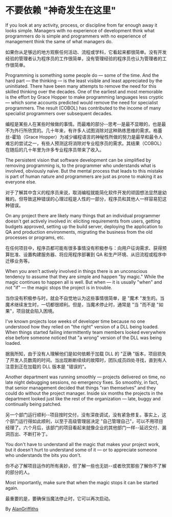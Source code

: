 # 不要依赖 "神奇发生在这里"

If you look at any activity, process, or discipline from far enough away it looks simple. Managers with no experience of development think what programmers do is simple and programmers with no experience of management think the same of what managers do.

如果你从足够远的地方观察任何活动、流程或学科，它看起来都很简单。没有开发经验的管理者认为程序员的工作很简单，没有管理经验的程序员也认为管理者的工作很简单。

Programming is something some people do — some of the time. And the hard part — the thinking — is the least visible and least appreciated by the uninitiated. There have been many attempts to remove the need for this skilled thinking over the decades. One of the earliest and most memorable is the effort by Grace Hopper to make programming languages less cryptic — which some accounts predicted would remove the need for specialist programmers. The result (COBOL) has contributed to the income of many specialist programmers over subsequent decades.

编程是某些人在某些时候做的事情。而最难的部分--思考--是最不显眼的，也是最不为外行所欣赏的。几十年来，有许多人试图消除对这种熟练思维的需求。格蕾丝-霍珀（Grace Hopper）为减少编程语言的神秘性所做的努力是最早和最令人难忘的尝试之一，有些人预测这将消除对专业程序员的需求。其结果（COBOL）在随后的几十年里为许多专业程序员带来了收入。

The persistent vision that software development can be simplified by removing programming is, to the programmer who understands what is involved, obviously naïve. But the mental process that leads to this mistake is part of human nature and programmers are just as prone to making it as everyone else.

对于了解其中含义的程序员来说，取消编程就能简化软件开发的顽固想法显然是幼稚的。但导致这种错误的心理过程是人性的一部分，程序员和其他人一样容易犯这种错误。

On any project there are likely many things that an individual programmer doesn't get actively involved in: eliciting requirements from users, getting budgets approved, setting up the build server, deploying the application to QA and production environments, migrating the business from the old processes or programs, etc.

在任何项目中，程序员都可能有很多事情没有积极参与：向用户征询需求、获得预算批准、设置构建服务器、将应用程序部署到 QA 和生产环境、从旧流程或程序中迁移业务等。

When you aren't actively involved in things there is an unconscious tendency to assume that they are simple and happen "by magic." While the magic continues to happen all is well. But when — it is usually "when" and not "if" — the magic stops the project is in trouble.

当你没有积极参与时，就会不自觉地认为这些事情很简单，是 "魔术 "发生的。当魔术继续发生时，一切都很顺利。但是，当魔术停止时，通常是 "当 "而不是 "如果"，项目就会陷入困境。

I've known projects lose weeks of developer time because no one understood how they relied on "the right" version of a DLL being loaded. When things started failing intermittently team members looked everywhere else before someone noticed that "a wrong" version of the DLL was being loaded.

据我所知，由于没有人理解他们是如何依赖于加载 DLL 的 "正确 "版本，项目损失了开发人员数周的时间。当出现断断续续的故障时，团队成员四处寻找，直到有人注意到正在加载的 DLL 版本是 "错误的"。

Another department was running smoothly — projects delivered on time, no late night debugging sessions, no emergency fixes. So smoothly, in fact, that senior management decided that things "ran themselves" and they could do without the project manager. Inside six months the projects in the department looked just like the rest of the organization — late, buggy and continually being patched.

另一个部门运行顺利--项目按时交付，没有深夜调试，没有紧急修复。事实上，这个部门运行得如此顺利，以至于高级管理层决定 "自己管理自己"，可以不用项目经理了。六个月后，该部门的项目看起来就像企业的其他部门一样--延迟交付、漏洞百出、不断打补丁。

You don't have to understand all the magic that makes your project work, but it doesn't hurt to understand some of it — or to appreciate someone who understands the bits you don't.

你不必了解项目运作的所有奥妙，但了解一些也无妨--或者欣赏那些了解你不了解的部分的人。

Most importantly, make sure that when the magic stops it can be started again.

最重要的是，要确保当魔法停止时，它可以再次启动。

By [AlanGriffiths](http://programmer.97things.oreilly.com/wiki/index.php/AlanGriffiths)